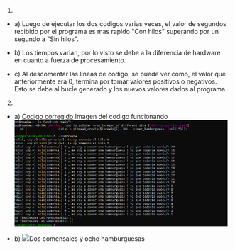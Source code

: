 
1) 
* a) Luego de ejecutar los dos codigos varias veces, el valor de segundos recibido por el programa es mas rapido "Con hilos" superando por 
     un segundo a "Sin hilos".

* b) Los tiempos varian, por lo visto se debe a la diferencia de hardware en cuanto a fuerza de procesamiento.

* c) Al descomentar las lineas de codigo, se puede ver como, el valor que anteriormente era 0, termina por tomar valores positivos o
     negativos. Esto se debe al bucle generado y los nuevos valores dados al programa.

2)
* a) <a href="[/../../Tareas/con_race_condition_corregido]">Codigo corregido</a>
  Imagen del codigo funcionando<img src="https://github.com/AndyGar04/ASO2024TPs/blob/054595452e5cbe22ec9fd9112d18194fc7e9817c/TP3/Capturas/TP3Ejercicio2a.png"></img> 

* b) <img src="[/../../Capturas/TP3Ejercicio2b]([https://github.com/AndyGar04/ASO2024TPs/tree/main/TP3/Capturas](https://github.com/AndyGar04/ASO2024TPs/tree/main/TP3/Capturas/TP3Ejercicio2b.png))">Dos comensales y ocho hamburguesas</img>      
